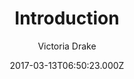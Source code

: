 ---
title: Introduction
github: https://github.com/victoriadrake/hugo-theme-introduction
demo: https://hugo-introduction.netlify.com/
author: Victoria Drake
ssg:
  - Hugo
cms:
  - Markdown
date: 2017-03-13T06:50:23.000Z
description: Minimal, single page, smooth-scrolling theme for Hugo.
draft: true
publish_date: '2017-03-13T06:50:23Z'
update_date: '2022-09-06T00:17:17Z'
github_star: 585
github_fork: 260
---